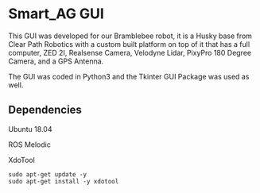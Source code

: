 # Smart_AG GUI

This GUI was developed for our Bramblebee robot, it is a Husky base from Clear Path Robotics with a custom built platform on top of it that has a full computer, ZED 2I, Realsense Camera, Velodyne Lidar, PixyPro 180 Degree Camera, and a GPS Antenna. 

The GUI was coded in Python3 and the Tkinter GUI Package was used as well.

## Dependencies

Ubuntu 18.04 

ROS Melodic 

XdoTool

```
sudo apt-get update -y
sudo apt-get install -y xdotool

```

 

